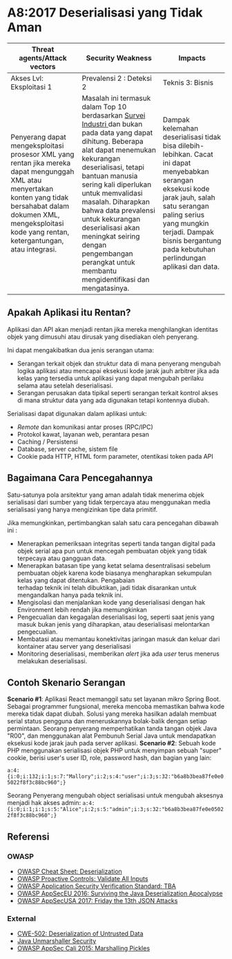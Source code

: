 # A8:2017 Deserialisasi yang Tidak Aman

| Threat agents/Attack vectors | Security Weakness           | Impacts               |
| -- | -- | -- |
| Akses Lvl: Eksploitasi 1 | Prevalensi 2 : Deteksi 2 | Teknis 3: Bisnis |
| Penyerang dapat mengeksploitasi prosesor XML yang rentan jika mereka dapat mengunggah XML atau menyertakan konten yang tidak bersahabat dalam dokumen XML, mengeksploitasi kode yang rentan, ketergantungan, atau integrasi. | Masalah ini termasuk dalam Top 10 berdasarkan [Survei Industri ](https://owasp.blogspot.com/2017/08/owasp-top-10-2017-project-update.html) dan bukan pada data yang dapat dihitung. Beberapa alat dapat menemukan kekurangan deserialisasi, tetapi bantuan manusia sering kali diperlukan untuk memvalidasi masalah. Diharapkan bahwa data prevalensi untuk kekurangan deserialisasi akan meningkat seiring dengan pengembangan perangkat untuk membantu mengidentifikasi dan mengatasinya. | Dampak kelemahan deserialisasi tidak bisa dilebih-lebihkan. Cacat ini dapat menyebabkan serangan eksekusi kode jarak jauh, salah satu serangan paling serius yang mungkin terjadi. Dampak bisnis bergantung pada kebutuhan perlindungan aplikasi dan data.|

## Apakah Aplikasi itu Rentan?

Aplikasi dan API akan menjadi rentan jika mereka menghilangkan identitas objek yang dimusuhi atau dirusak yang disediakan oleh penyerang.

Ini dapat mengakibatkan dua jenis serangan utama:

- Serangan terkait objek dan struktur data di mana penyerang mengubah logika aplikasi atau mencapai eksekusi kode jarak jauh arbitrer jika ada kelas yang tersedia untuk aplikasi yang dapat mengubah perilaku selama atau setelah deserialisasi.
- Serangan perusakan data tipikal seperti serangan terkait kontrol akses di mana struktur data yang ada digunakan tetapi kontennya diubah.

Serialisasi dapat digunakan dalam aplikasi untuk:

- _Remote_ dan komunikasi antar proses (RPC/IPC) 
- Protokol kawat, layanan web, perantara pesan
- Caching / Persistensi
- Database, server cache, sistem file
- Cookie pada HTTP, HTML form parameter, otentikasi token pada API

## Bagaimana Cara Pencegahannya

Satu-satunya pola arsitektur yang aman adalah tidak menerima objek serialisasi dari sumber yang tidak terpercaya atau menggunakan media serialisasi yang hanya mengizinkan tipe data primitif.

Jika memungkinkan, pertimbangkan salah satu cara pencegahan dibawah ini :

- Menerapkan pemeriksaan integritas seperti tanda tangan digital pada objek serial apa pun untuk mencegah pembuatan objek yang tidak terpecaya  atau gangguan data. 
- Menerapkan batasan tipe yang ketat selama desentralisasi sebelum pembuatan objek karena kode biasanya mengharapkan sekumpulan kelas yang dapat ditentukan. Pengabaian  
  terhadap teknik ini telah dibuktikan, jadi tidak disarankan untuk mengandalkan hanya pada teknik ini.
- Mengisolasi dan menjalankan kode yang deserialisasi dengan hak Environment lebih rendah jika memungkinkan
- Pengecualian dan kegagalan deserialisasi log, seperti saat jenis yang masuk bukan jenis yang diharapkan, atau deserialisasi melontarkan pengecualian.
- Membatasi atau memantau konektivitas jaringan masuk dan keluar dari kontainer atau server yang deserialisasi
- Monitoring deserialisasi, memberikan _alert_ jika ada _user_ terus menerus melakukan deserialisasi.


## Contoh Skenario Serangan

**Scenario #1**: Aplikasi React memanggil satu set layanan mikro Spring Boot. Sebagai programmer fungsional, mereka mencoba memastikan bahwa kode mereka tidak dapat diubah. Solusi yang mereka hasilkan adalah membuat serial status pengguna dan meneruskannya bolak-balik dengan setiap permintaan. Seorang penyerang memperhatikan tanda tangan objek Java "R00", dan menggunakan alat Pembunuh Serial Java untuk mendapatkan eksekusi kode jarak jauh pada server aplikasi.
**Scenario #2**: Sebuah kode PHP menggunakan serialisasi objek PHP untuk menyimpan sebuah "super" cookie, berisi user's user ID, role, password hash, dan bagian yang lain:

`a:4:{i:0;i:132;i:1;s:7:"Mallory";i:2;s:4:"user";i:3;s:32:"b6a8b3bea87fe0e05022f8f3c88bc960";}`

Seorang Penyerang mengubah object serialisasi untuk mengubah aksesnya menjadi hak akses admin:
`a:4:{i:0;i:1;i:1;s:5:"Alice";i:2;s:5:"admin";i:3;s:32:"b6a8b3bea87fe0e05022f8f3c88bc960";}`

## Referensi

### OWASP

- [OWASP Cheat Sheet: Deserialization](https://cheatsheetseries.owasp.org/cheatsheets/Deserialization_Cheat_Sheet.html)
- [OWASP Proactive Controls: Validate All Inputs](https://owasp.org/www-project-proactive-controls/v3/en/c5-validate-inputs)
- [OWASP Application Security Verification Standard: TBA](https://github.com/OWASP/ASVS/blob/v4.0.2/4.0/en/0x11-V2-Authentication.md)
- [OWASP AppSecEU 2016: Surviving the Java Deserialization Apocalypse](https://speakerdeck.com/pwntester/surviving-the-java-deserialization-apocalypse)
- [OWASP AppSecUSA 2017: Friday the 13th JSON Attacks](https://speakerdeck.com/pwntester/friday-the-13th-json-attacks)

### External

- [CWE-502: Deserialization of Untrusted Data](https://cwe.mitre.org/data/definitions/502.html)
- [Java Unmarshaller Security](https://github.com/mbechler/marshalsec)
- [OWASP AppSec Cali 2015: Marshalling Pickles](https://frohoff.github.io/appseccali-marshalling-pickles/)

